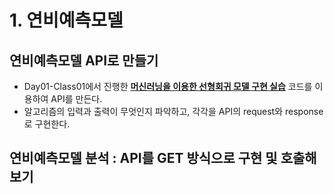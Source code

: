 # 1. 연비예측모델
## 연비예측모델 API로 만들기

* Day01-Class01에서 진행한 **[머신러닝을 이용한 선형회귀 모델 구현 실습](https://github.com/bigdata-car/kadap-lecture/tree/main/20240522-katech-python-with-kadap-cloud/Day01-Class01)** 코드를 이용하여 API를 만든다.
* 알고리즘의 입력과 출력이 무엇인지 파악하고, 각각을 API의 request와 response로 구현한다.

## 연비예측모델 분석 : API를 GET 방식으로 구현 및 호출해보기
